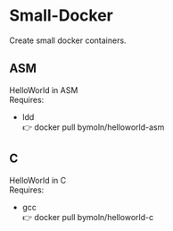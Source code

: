 # Small-Docker
Create small docker containers.

## ASM
  HelloWorld in ASM  
  Requires:
  * ldd  
  :point_right: docker pull bymoln/helloworld-asm

## C
  HelloWorld in C  
  Requires:
  * gcc  
  :point_right: docker pull bymoln/helloworld-c
